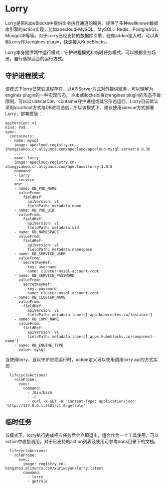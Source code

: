 # Lorry
Lorry是原KubeBlocks中提供命令执行通道的服务，提供了多种wellknown数据库引擎的action实现，比如apecloud-MySQL、MySQL、Redis、PostgreSQL、MongoDB等等。对于Lorry已经支持的数据库引擎，在做addon接入时，可以声明Lorry作为engines plugin，快速接入KubeBlocks。

Lorry本身提供两中运行模式：守护进程模式和临时任务模式，可以根据业务场景，自行选择适合的运行方式。
## 守护进程模式
该模式下lorry已常驻进程存在，以APIServer方式对外提供服务，可以理解为engines plugin的一种实现形态。
KubeBlocks本身对engines plugin的形态不做限制，可以以sidecarCar、container守护进程或其它形态运行。Lorry目前默认采用localhost方式与DB进程通信，所以该模式下，建议使用sidecar方式部署Lorry，部署模版：
```
apiVersion: v1
kind: Pod
spec:
  containers:
  - name: mysql
    image: apecloud-registry.cn-zhangjiakou.cr.aliyuncs.com/apecloud/apecloud-mysql-server:8.0.30
    ...
  - name: lorry
    image: apecloud-registry.cn-zhangjiakou.cr.aliyuncs.com/apecloud/lorry:1.0.0
    command:
    - lorry
    - service
    env:
    - name: KB_POD_NAME
      valueFrom:
        fieldRef:
          apiVersion: v1
          fieldPath: metadata.name
    - name: KB_POD_UID
      valueFrom:
        fieldRef:
          apiVersion: v1
          fieldPath: metadata.uid
    - name: KB_NAMESPACE
      valueFrom:
        fieldRef:
          apiVersion: v1
          fieldPath: metadata.namespace
    - name: KB_SERVICE_USER
      valueFrom:
        secretKeyRef:
          key: username
          name: cluster-mysql-account-root
    - name: KB_SERVICE_PASSWORD
      valueFrom:
        secretKeyRef:
          key: password
          name: cluster-mysql-account-root
    - name: KB_CLUSTER_NAME
      valueFrom:
        fieldRef:
          apiVersion: v1
          fieldPath: metadata.labels['app.kubernetes.io/instance']
    - name: KB_COMP_NAME
      valueFrom:
        fieldRef:
          apiVersion: v1
          fieldPath: metadata.labels['apps.kubeblocks.io/component-name']
    - name: KB_ENGINE_TYPE
      value: mysql
```

当使用lorry，且以守护进程运行时，action定义可以使用调用lorry api的方式实现：
```
  lifecycleActions:
    roleProbe:
      exec:
        command:
          - /bin/bash
          - -c
          - curl -X GET -H 'Content-Type: application/json' 'http://127.0.0.1:3501/v1.0/getrole'
```

## 临时任务
该模式下，lorry执行完成相应任务后会立即退出，适合作为一个工具使用，可以action中直接调用。对于已支持的action列表及使用可参考docs目录下的文档。

```
  lifecycleActions:
    roleProbe:
      exec:
        image: registry.cn-hangzhou.aliyuncs.com/xuriwuyun/lorry:latest
        command:
          - lorry
          - getrole
```
              

